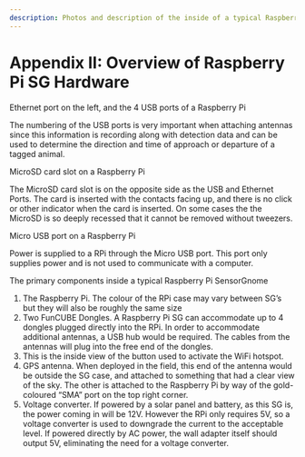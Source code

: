 ```yaml
---
description: Photos and description of the inside of a typical Raspberry Pi SensorGnome
---
```


# Appendix II: Overview of Raspberry Pi SG Hardware

Ethernet port on the left, and the 4 USB ports of a Raspberry Pi

The numbering of the USB ports is very important when attaching antennas since this information is recording along with detection data and can be used to determine the direction and time of approach or departure of a tagged animal.

MicroSD card slot on a Raspberry Pi

The MicroSD card slot is on the opposite side as the USB and Ethernet Ports. The card is inserted with the contacts facing up, and there is no click or other indicator when the card is inserted. On some cases the the MicroSD is so deeply recessed that it cannot be removed without tweezers.

Micro USB port on a Raspberry Pi

Power is supplied to a RPi through the Micro USB port. This port only supplies power and is not used to communicate with a computer.

The primary components inside a typical Raspberry Pi SensorGnome

1. The Raspberry Pi. The colour of the RPi case may vary between SG’s but they will also be roughly the same size
2. Two FunCUBE Dongles. A Raspberry Pi SG can accommodate up to 4 dongles plugged directly into the RPi. In order to accommodate additional antennas, a USB hub would be required. The cables from the antennas will plug into the free end of the dongles.
3. This is the inside view of the button used to activate the WiFi hotspot.
4. GPS antenna. When deployed in the field, this end of the antenna would be outside the SG case, and attached to something that had a clear view of the sky. The other is attached to the Raspberry Pi by way of the gold-coloured “SMA” port on the top right corner.
5. Voltage converter. If powered by a solar panel and battery, as this SG is, the power coming in will be 12V. However the RPi only requires 5V, so a voltage converter is used to downgrade the current to the acceptable level. If powered directly by AC power, the wall adapter itself should output 5V, eliminating the need for a voltage converter.

